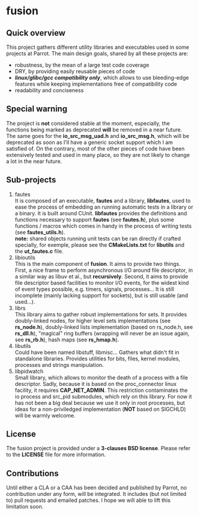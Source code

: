 # fusion

## Quick overview

This project gathers different utility libraries and executables used in some
projects at Parrot.
The main design goals, shared by all these projects are:

 * robustness, by the mean of a large test code coverage
 * DRY, by providing easily reusable pieces of code
 * ***linux/glibc/gcc compatibility only***, which allows to use bleeding-edge
 features while keeping implementations free of compatibility code
 * readability and conciseness

## Special warning

The project is **not** considered stable at the moment, especially, the functions
being marked as deprecated **will** be removed in a near future.  
The same goes for the **io\_src\_msg\_uad.h** and **io\_src\_msg.h**, which will be
deprecated as soon as I'll have a generic socket support which I am satisfied
of.
On the contrary, most of the other pieces of code have been extensively tested
and used in many place, so they are not likely to change a lot in the near
future.

## Sub-projects

1. fautes  
It is composed of an executable, **fautes** and a library, **libfautes**, used to
ease the process of embedding an running automatic tests in a library or a
binary.
It is built around CUnit.
**libfautes** provides the definitions and functions necessary to support **fautes**
(see **fautes.h**), plus some functions / macros which comes in handy in the
process of writing tests (see **fautes\_utils.h**).  
**note:** shared objects running unit tests can be ran directly if crafted
specially, for exemple, please see the **CMakeLists.txt** for **libutils** and the
**ut\_fautes.c** file.
1. libioutils  
This is the main component of **fusion**.
It aims to provide two things.
First, a nice frame to perform asynchronous I/O around file descriptor, in a
similar way as libuv et al., but **recursively**.
Second, it aims to provide file descriptor based facilities to monitor I/O
events, for the widest kind of event types possible, e.g. timers, signals,
processes...
It is still incomplete (mainly lacking support for sockets), but is still usable
(and used...).
1. librs  
This library aims to gather robust implementations for sets.
It provides doubly-linked nodes, for higher level sets implementations (see
**rs\_node.h**), doubly-linked lists implementation (based on rs\_node.h, see
**rs\_dll.h**), "magical" ring buffers (wrapping will never be an issue again,
see **rs\_rb.h**), hash maps (see **rs\_hmap.h**).
1. libutils  
Could have been named libstuff, libmisc...
Gathers what didn't fit in standalone libraries.
Provides utilities for bits, files, kernel modules, processes and strings
manipulation.
1. libpidwatch  
Small library, which allows to monitor the death of a process with a file
descriptor.
Sadly, because it is based on the proc\_connector linux facility, it
requires **CAP\_NET\_ADMIN**.
This restriction contaminates the io process and src\_pid submodules, which rely
on this library.
For now it has not been a big deal because we use it only in root processes,
but ideas for a non-priviledged implementation (**NOT** based on SIGCHLD) will
be warmly welcome.

## License

The fusion project is provided under a **3-clauses BSD license**.
Please refer to the **LICENSE** file for more information.

## Contributions

Until either a CLA or a CAA has been decided and published by Parrot, no
contribution under any form, will be integrated.
It includes (but not limited to) pull requests and emailed patches.
I hope we will able to lift this limitation soon.
